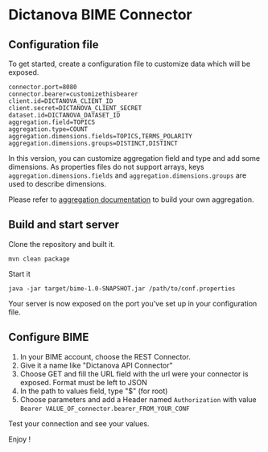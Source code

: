 # Dictanova BIME Connector

## Configuration file

To get started, create a configuration file to customize data which will be exposed.

```
connector.port=8080
connector.bearer=customizethisbearer
client.id=DICTANOVA_CLIENT_ID
client.secret=DICTANOVA_CLIENT_SECRET
dataset.id=DICTANOVA_DATASET_ID
aggregation.field=TOPICS
aggregation.type=COUNT
aggregation.dimensions.fields=TOPICS,TERMS_POLARITY
aggregation.dimensions.groups=DISTINCT,DISTINCT
```

In this version, you can customize aggregation field and type and add some dimensions. As properties files do not support arrays, keys `aggregation.dimensions.fields` and `aggregation.dimensions.groups` are used to describe dimensions.

Please refer to [aggregation documentation](https://docs.dictanova.io/docs/aggregate-documents) to build your own aggregation.

## Build and start server

Clone the repository and built it.

```
mvn clean package
```

Start it

```
java -jar target/bime-1.0-SNAPSHOT.jar /path/to/conf.properties
```

Your server is now exposed on the port you've set up in your configuration file.


## Configure BIME

1. In your BIME account, choose the REST Connector.
2. Give it a name like "Dictanova API Connector"
3. Choose GET and fill the URL field with the url were your connector is exposed. Format must be left to JSON
4. In the path to values field, type "$" (for root)
5. Choose parameters and add a Header named `Authorization` with value `Bearer VALUE_OF_connector.bearer_FROM_YOUR_CONF`

Test your connection and see your values.

Enjoy !


